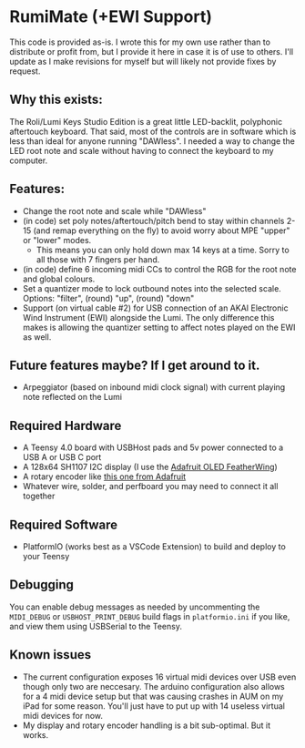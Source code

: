 # RumiMate (+EWI Support)

This code is provided as-is. I wrote this for my own use rather than to distribute or profit from, but I provide it here in case it is of use to others. I'll update as I make revisions for myself but will likely not provide fixes by request.

## Why this exists:

The Roli/Lumi Keys Studio Edition is a great little LED-backlit, polyphonic aftertouch keyboard. That said, most of the controls are in software which is less than ideal for anyone running "DAWless". I needed a way to change the LED root note and scale without having to connect the keyboard to my computer.

## Features:

* Change the root note and scale while "DAWless"
* (in code) set poly notes/aftertouch/pitch bend to stay within channels 2-15 (and remap everything on the fly) to avoid worry about MPE "upper" or "lower" modes.
    * This means you can only hold down max 14 keys at a time. Sorry to all those with 7 fingers per hand.
* (in code) define 6 incoming midi CCs to control the RGB for the root note and global colours.
* Set a quantizer mode to lock outbound notes into the selected scale. Options: "filter", (round) "up", (round) "down"
* Support (on virtual cable #2) for USB connection of an AKAI Electronic Wind Instrument (EWI) alongside the Lumi. The only difference this makes is allowing the quantizer setting to affect notes played on the EWI as well.

## Future features maybe? If I get around to it.

* Arpeggiator (based on inbound midi clock signal) with current playing note reflected on the Lumi

## Required Hardware

* A Teensy 4.0 board with USBHost pads and 5v power connected to a USB A or USB C port
* A 128x64 SH1107 I2C display (I use the [Adafruit OLED FeatherWing](https://www.adafruit.com/product/4650))
* A rotary encoder like [this one from Adafruit](https://www.adafruit.com/product/377)
* Whatever wire, solder, and perfboard you may need to connect it all together

## Required Software

* PlatformIO (works best as a VSCode Extension) to build and deploy to your Teensy

## Debugging

You can enable debug messages as needed by uncommenting the ```MIDI_DEBUG``` or ```USBHOST_PRINT_DEBUG``` build flags in ```platformio.ini``` if you like, and view them using USBSerial to the Teensy.

## Known issues

* The current configuration exposes 16 virtual midi devices over USB even though only two are neccesary. The arduino configuration also allows for a 4 midi device setup but that was causing crashes in AUM on my iPad for some reason. You'll just have to put up with 14 useless virtual midi devices for now.
* My display and rotary encoder handling is a bit sub-optimal. But it works.